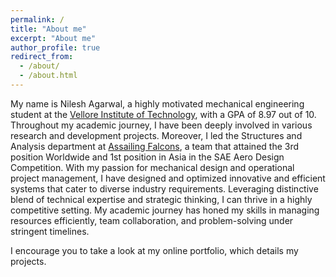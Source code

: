 ```yaml
---
permalink: /
title: "About me"
excerpt: "About me"
author_profile: true
redirect_from: 
  - /about/
  - /about.html
---
```


My name is Nilesh Agarwal, a highly motivated mechanical engineering student at the [Vellore Institute of Technology](https://vit.ac.in/), with a GPA of 8.97 out of 10. Throughout my academic journey, I have been deeply involved in various research and development projects. Moreover, I led the Structures and Analysis department at [Assailing Falcons](https://assailingfalcons.in/), a team that attained the 3rd position Worldwide and 1st position in Asia in the SAE Aero Design Competition. With my passion for mechanical design and operational project management, I have designed and optimized innovative and efficient systems that cater to diverse industry requirements. Leveraging distinctive blend of technical expertise and strategic thinking, I can thrive in a highly competitive setting. My academic journey has honed my skills in managing resources efficiently, team collaboration, and problem-solving under stringent timelines.  

I encourage you to take a look at my online portfolio, which details my projects.

